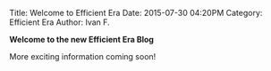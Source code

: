 Title: Welcome to Efficient Era
Date: 2015-07-30 04:20PM
Category: Efficient Era
Author: Ivan F.

**Welcome to the new Efficient Era Blog**

More exciting information coming soon!
